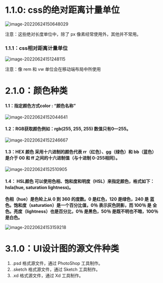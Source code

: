 # 1.1.0:  css的绝对距离计量单位

![image-20220624150648029](https://s3.bmp.ovh/imgs/2022/06/24/854c0c83917699a3.png)

注意：这些绝对长度单位中，除了 px 像素经常使用外，其他并不常用。



### 1.1.1：css相对距离计量单位

![image-20220624151248115](https://s3.bmp.ovh/imgs/2022/06/24/13e6a64fd779aa00.png)

注意：像 rem 和 vw 单位会在移动端布局中所使用





# 2.1.0：颜色种类

####    1.1：指定颜色方式color : “颜色名称”

![image-20220624152044641](https://s3.bmp.ovh/imgs/2022/06/24/c5e1d34ea67e9f57.png)

####   1.2：RGB获取颜色例如：rgb(255, 255, 255) 数值只有0—255。

![image-20220624152246667](https://s3.bmp.ovh/imgs/2022/06/24/658af97036c1acce.png)

   

#### 1.3：HEX 颜色 采用十六进制的颜色代表 rr（红色）、gg（绿色）和 bb（蓝色）是介于 00 和 ff 之间的十六进制值（与十进制 0-255相同）。

![image-20220624152510905](https://s3.bmp.ovh/imgs/2022/06/24/0ecfeab939c53186.png)



#### 1.4： HSL颜色 可以使用色相、饱和度和明度（HSL）来指定颜色，格式如下：hsla(hue, saturation lightness)。

**色相（hue）是色轮上从 0 到 360 的度数。0 是红色，120 是绿色，240 是** **蓝色。饱和度（saturation）是一个百分比值，0％ 表示灰色阴影，而 100％ 是** **全色。亮度（lightness）也是百分比，0％ 是黑色，50％ 是既不明也不暗，100％** **是白色。**

![image-20220624153159218](https://s1.ax1x.com/2022/06/24/jivKld.png)



# 3.1.0：UI设计图的源文件种类

1. .psd 格式源文件，通过 PhotoShop 工具制作。
2. .sketch 格式源文件，通过 Sketch 工具制作。
3. .xd 格式源文件，通过 Xd 工具制作。